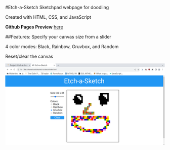 #Etch-a-Sketch
Sketchpad webpage for doodling

Created with HTML, CSS, and JavaScript

**Github Pages Preview** [here](https://ramishafikovca.github.io/etch-a-sketch)

##Features:
Specify your canvas size from a slider

4 color modes: Black, Rainbow, Gruvbox, and Random

Reset/clear the canvas

 ![Screenshot of the page](screenshot.png)
